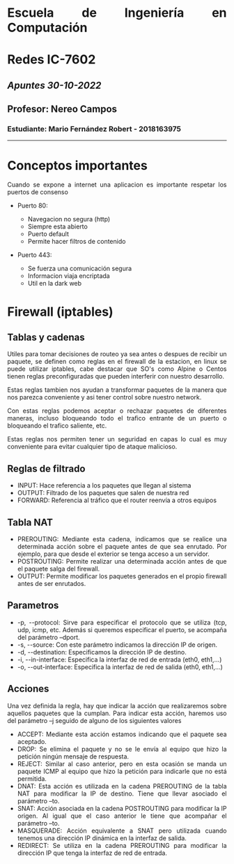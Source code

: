 <div align="justify"> 

# Escuela de Ingeniería en Computación
# Redes IC-7602
## _Apuntes 30-10-2022_
## Profesor: Nereo Campos
### Estudiante: Mario Fernández Robert - 2018163975
---------

# Conceptos importantes

Cuando se expone a internet una aplicacion es importante respetar los puertos de consenso
- Puerto 80: 

    - Navegacion no segura (http)
    - Siempre esta abierto
    - Puerto default
    - Permite hacer filtros de contenido

- Puerto 443: 

    - Se fuerza una comunicación segura
    - Informacion viaja encriptada
    - Util en la dark web

# Firewall (iptables)

## Tablas y cadenas

Utiles para tomar decisiones de routeo ya sea antes o despues de recibir un paquete, se definen como reglas en el firewall de la estacion, en linux se puede utilizar iptables, cabe destacar que SO's como Alpine o Centos tienen reglas preconfiguradas que pueden interferir con nuestro desarrollo.

Estas reglas tambien nos ayudan a transformar paquetes de la manera que nos parezca conveniente y asi tener control sobre nuestro network.

Con estas reglas podemos aceptar o rechazar paquetes de diferentes maneras, incluso bloqueando todo el trafico entrante de un puerto o bloqueando el trafico saliente, etc.

Estas reglas nos permiten tener un seguridad en capas lo cual es muy conveniente para evitar cualquier tipo de ataque malicioso.


## Reglas de filtrado

- INPUT: Hace referencia a los paquetes que llegan al sistema
- OUTPUT: Filtrado de los paquetes que salen de nuestra red
- FORWARD: Referencia al tráfico que el router reenvía a otros equipos

## Tabla NAT

- PREROUTING: Mediante esta cadena, indicamos que se realice una determinada acción sobre el paquete
antes de que sea enrutado. Por ejemplo, para que desde el exterior se tenga acceso a un servidor.
- POSTROUTING: Permite realizar una determinada acción antes de que el paquete salga del firewall.
- OUTPUT: Permite modificar los paquetes generados en el propio firewall antes de ser enrutados.

## Parametros
- -p, --protocol: Sirve para especificar el protocolo que se utiliza (tcp, udp, icmp, etc. Además si queremos
especificar el puerto, se acompaña del parámetro –dport.
- -s, --source: Con este parámetro indicamos la dirección IP de origen.
- -d, --destination: Especificamos la dirección IP de destino.
- -i, --in-interface: Especifica la interfaz de red de entrada (eth0, eth1,…)
- -o, --out-interface: Especifica la interfaz de red de salida (eth0, eth1,…)

## Acciones
Una vez definida la regla, hay que indicar la acción que realizaremos sobre aquellos paquetes que la
cumplan. Para indicar esta acción, haremos uso del parámetro –j seguido de alguno de los siguientes
valores

- ACCEPT: Mediante esta acción estamos indicando que el paquete sea aceptado.
- DROP: Se elimina el paquete y no se le envía al equipo que hizo la petición ningún mensaje de respuesta.
- REJECT: Similar al caso anterior, pero en esta ocasión se manda un paquete ICMP al equipo que hizo la
petición para indicarle que no está permitida.
- DNAT: Esta acción es utilizada en la cadena PREROUTING de la tabla NAT para modificar la IP de destino.
Tiene que llevar asociado el parámetro –to.
- SNAT: Acción asociada en la cadena POSTROUTING para modificar la IP origen. Al igual que el caso anterior le
tiene que acompañar el parámetro –to.
- MASQUERADE: Acción equivalente a SNAT pero utilizada cuando tenemos una dirección IP dinámica en la
interfaz de salida.
- REDIRECT: Se utiliza en la cadena PREROUTING para modificar la dirección IP que tenga la interfaz de red
de entrada.





</div>